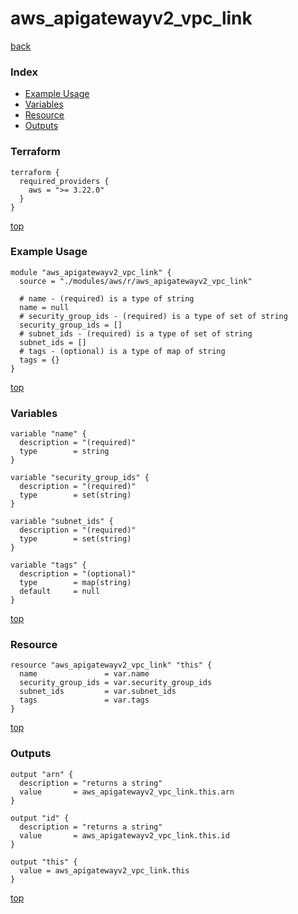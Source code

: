# aws_apigatewayv2_vpc_link

[back](../aws.md)

### Index

- [Example Usage](#example-usage)
- [Variables](#variables)
- [Resource](#resource)
- [Outputs](#outputs)

### Terraform

```hcl
terraform {
  required_providers {
    aws = ">= 3.22.0"
  }
}
```

[top](#index)

### Example Usage

```hcl
module "aws_apigatewayv2_vpc_link" {
  source = "./modules/aws/r/aws_apigatewayv2_vpc_link"

  # name - (required) is a type of string
  name = null
  # security_group_ids - (required) is a type of set of string
  security_group_ids = []
  # subnet_ids - (required) is a type of set of string
  subnet_ids = []
  # tags - (optional) is a type of map of string
  tags = {}
}
```

[top](#index)

### Variables

```hcl
variable "name" {
  description = "(required)"
  type        = string
}

variable "security_group_ids" {
  description = "(required)"
  type        = set(string)
}

variable "subnet_ids" {
  description = "(required)"
  type        = set(string)
}

variable "tags" {
  description = "(optional)"
  type        = map(string)
  default     = null
}
```

[top](#index)

### Resource

```hcl
resource "aws_apigatewayv2_vpc_link" "this" {
  name               = var.name
  security_group_ids = var.security_group_ids
  subnet_ids         = var.subnet_ids
  tags               = var.tags
}
```

[top](#index)

### Outputs

```hcl
output "arn" {
  description = "returns a string"
  value       = aws_apigatewayv2_vpc_link.this.arn
}

output "id" {
  description = "returns a string"
  value       = aws_apigatewayv2_vpc_link.this.id
}

output "this" {
  value = aws_apigatewayv2_vpc_link.this
}
```

[top](#index)